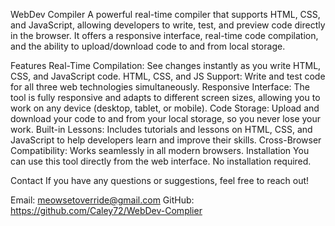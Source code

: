 ﻿WebDev Compiler
    A powerful real-time compiler that supports HTML, CSS, and JavaScript, allowing developers to write, test, and preview code directly in the browser. It offers a responsive interface, real-time code compilation, and the ability to upload/download code to and from local storage.

Features
    Real-Time Compilation: See changes instantly as you write HTML, CSS, and JavaScript code.
    HTML, CSS, and JS Support: Write and test code for all three web technologies simultaneously.
    Responsive Interface: The tool is fully responsive and adapts to different screen sizes, allowing you to work on any device (desktop, tablet, or mobile).
    Code Storage: Upload and download your code to and from your local storage, so you never lose your work.
    Built-in Lessons: Includes tutorials and lessons on HTML, CSS, and JavaScript to help developers learn and improve their skills.
    Cross-Browser Compatibility: Works seamlessly in all modern browsers.
    Installation
    You can use this tool directly from the web interface. No installation required.

Contact
If you have any questions or suggestions, feel free to reach out!

Email: meowsetoverride@gmail.com
GitHub: https://github.com/Caley72/WebDev-Complier
